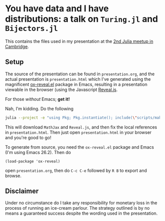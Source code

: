 # You have data and I have distributions: a talk on `Turing.jl` and `Bijectors.jl`
This contains the files used in my presentation at the [2nd Julia meetup in Cambridge](https://www.meetup.com/London-Julia-User-Group/events/265586612/).

## Setup
The source of the presentation can be found in `presentation.org`, and the actual presentation is `presentation.html` which I've generated using the magnificent [ox-reveal.el](https://github.com/yjwen/org-reveal) package in Emacs, resulting in a presentation viewable in the browser (using the Javascript [Reveal.js](https://github.com/hakimel/reveal.js/).

For those *without* Emacs; **get it!** 

Nah, I'm kidding. Do the following
```sh
julia --project -e "using Pkg; Pkg.instantiate(); include(\"scripts/make.jl\")"
```
This will download `MathJax` and `Reveal.js`, and then fix the local references in `presentation.html`. Then just open `presentation.html` in your browser and you're good to go!

To generate from source, you need the `ox-reveal.el` package and Emacs (I'm using Emacs 26.2). Then do
```emacs-lisp
(load-package 'ox-reveal)
```
open `presentation.org`, then do `C-c C-e` followed by `R B` to export and browse.

## Disclaimer
Under no circumstance do I take any responsibility for monetary loss in the process of running an ice-cream parlour. The strategy outlined is by no means a guaranteed success despite the wording used in the presentation.
